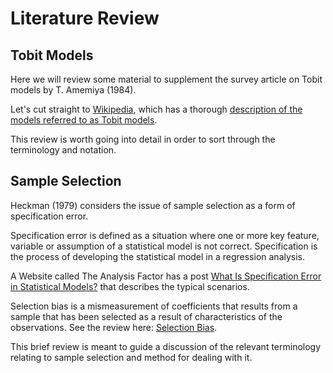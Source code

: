 # Literature Review


## Tobit Models

Here we will review some material to supplement the survey article on Tobit models by T. Amemiya (1984). 

Let's cut straight to
[Wikipedia](https://en.wikipedia.org), 
which has a thorough [description of the models referred to as Tobit models](https://en.wikipedia.org/wiki/Tobit_model). 

This review is worth going into detail in order to sort through the terminology and notation. 



## Sample Selection

Heckman (1979) considers the issue of sample selection as a form of specification error. 


Specification error is defined as a situation where one or more key feature, variable or assumption of a statistical model is not correct. Specification is the process of developing the statistical model in a regression analysis.

A Website called The Analysis Factor has a post
[What Is Specification Error in Statistical Models?](https://www.theanalysisfactor.com/specification-error-in-statistical-models/) that describes the typical scenarios. 

Selection bias is a mismeasurement of coefficients that results from
a sample that has been selected as a result of characteristics of the observations. 
See the review here:
[Selection Bias](https://en.wikipedia.org/wiki/Selection_bias). 

This brief review is meant to guide a discussion of the relevant terminology relating to sample selection and method for dealing with it. 



